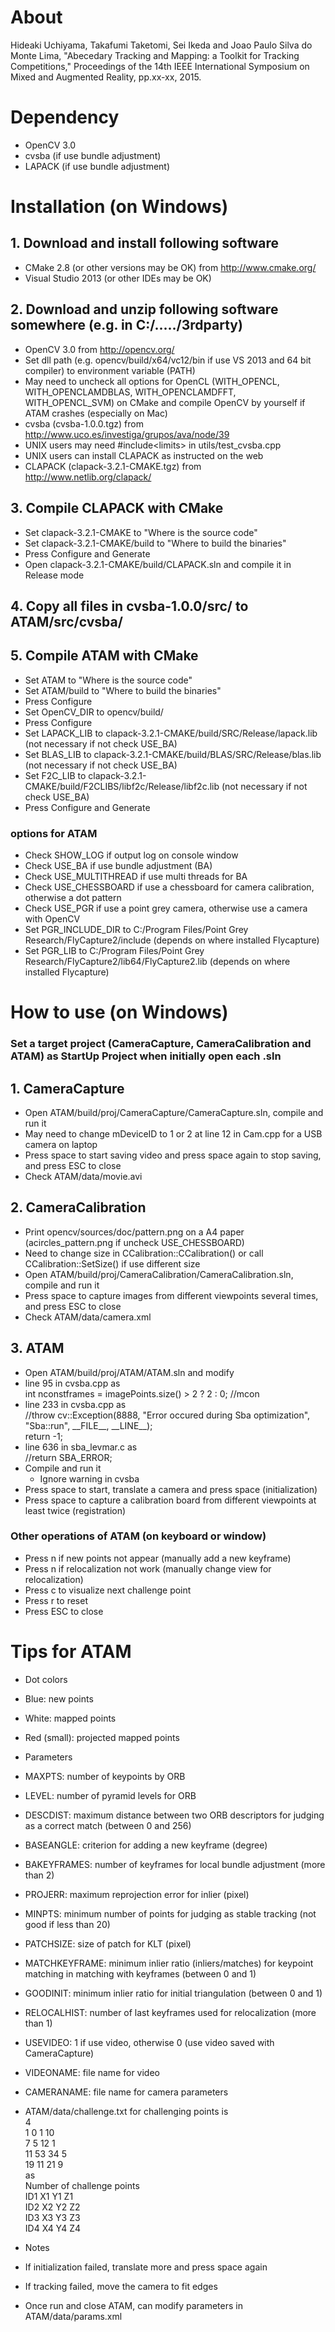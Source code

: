 # About

Hideaki Uchiyama, Takafumi Taketomi, Sei Ikeda and Joao Paulo Silva do Monte Lima, "Abecedary Tracking and Mapping: a Toolkit for Tracking Competitions," Proceedings of the 14th IEEE International Symposium on Mixed and Augmented Reality, pp.xx-xx, 2015.

# Dependency
- OpenCV 3.0
- cvsba (if use bundle adjustment)
- LAPACK (if use bundle adjustment)

# Installation (on Windows)
## 1. Download and install following software

- CMake 2.8 (or other versions may be OK) from http://www.cmake.org/
- Visual Studio 2013 (or other IDEs may be OK)
		

## 2. Download and unzip following software somewhere (e.g. in C:/...../3rdparty)

- OpenCV 3.0 from http://opencv.org/
 - Set dll path (e.g. opencv/build/x64/vc12/bin if use VS 2013 and 64 bit compiler) to environment variable (PATH)
 - May need to uncheck all options for OpenCL (WITH\_OPENCL, WITH\_OPENCLAMDBLAS, WITH\_OPENCLAMDFFT, WITH\_OPENCL\_SVM) on CMake and compile OpenCV by yourself if ATAM crashes (especially on Mac)
- cvsba (cvsba-1.0.0.tgz) from http://www.uco.es/investiga/grupos/ava/node/39
 - UNIX users may need #include&lt;limits&gt; in utils/test_cvsba.cpp
 - UNIX users can install CLAPACK as instructed on the web
- CLAPACK (clapack-3.2.1-CMAKE.tgz) from http://www.netlib.org/clapack/

## 3. Compile CLAPACK with CMake

- Set clapack-3.2.1-CMAKE to "Where is the source code"
- Set clapack-3.2.1-CMAKE/build to "Where to build the binaries"
- Press Configure and Generate
- Open clapack-3.2.1-CMAKE/build/CLAPACK.sln and compile it in Release mode
		
## 4. Copy all files in cvsba-1.0.0/src/ to ATAM/src/cvsba/

## 5. Compile ATAM with CMake

- Set ATAM to "Where is the source code"	
- Set ATAM/build to "Where to build the binaries"
- Press Configure
- Set OpenCV_DIR to opencv/build/
- Press Configure
- Set LAPACK\_LIB to clapack-3.2.1-CMAKE/build/SRC/Release/lapack.lib (not necessary if not check USE\_BA)
- Set BLAS\_LIB to clapack-3.2.1-CMAKE/build/BLAS/SRC/Release/blas.lib (not necessary if not check USE\_BA)
- Set F2C\_LIB to clapack-3.2.1-CMAKE/build/F2CLIBS/libf2c/Release/libf2c.lib (not necessary if not check USE\_BA)
- Press Configure and Generate

### options for ATAM
- Check SHOW_LOG if output log on console window
- Check USE_BA if use bundle adjustment (BA)
- Check USE_MULTITHREAD if use multi threads for BA
- Check USE_CHESSBOARD if use a chessboard for camera calibration, otherwise a dot pattern
- Check USE_PGR if use a point grey camera, otherwise use a camera with OpenCV
 - Set PGR\_INCLUDE\_DIR to C:/Program Files/Point Grey Research/FlyCapture2/include (depends on where installed Flycapture)
 - Set PGR\_LIB to C:/Program Files/Point Grey Research/FlyCapture2/lib64/FlyCapture2.lib (depends on where installed Flycapture)


# How to use (on Windows)
### Set a target project (CameraCapture, CameraCalibration and ATAM) as StartUp Project when initially open each .sln

## 1. CameraCapture
- Open ATAM/build/proj/CameraCapture/CameraCapture.sln, compile and run it
 - May need to change mDeviceID to 1 or 2 at line 12 in Cam.cpp for a USB camera on laptop
- Press space to start saving video and press space again to stop saving, and press ESC to close
- Check ATAM/data/movie.avi

## 2. CameraCalibration
- Print opencv/sources/doc/pattern.png on a A4 paper (acircles_pattern.png if uncheck USE\_CHESSBOARD)
 - Need to change size in CCalibration::CCalibration() or call CCalibration::SetSize() if use different size
- Open ATAM/build/proj/CameraCalibration/CameraCalibration.sln, compile and run it
- Press space to capture images from different viewpoints several times, and press ESC to close
- Check ATAM/data/camera.xml

## 3. ATAM
- Open ATAM/build/proj/ATAM/ATAM.sln and modify
 - line 95 in cvsba.cpp as  
   int nconstframes = imagePoints.size() > 2 ? 2 : 0; //mcon
 - line 233 in cvsba.cpp as  
   //throw cv::Exception(8888, "Error occured during Sba optimization", "Sba::run", \_\_FILE\_\_, \_\_LINE\_\_);  
   return -1;
 - line 636 in sba\_levmar.c as  
   //return SBA_ERROR;
- Compile and run it
    - Ignore warning in cvsba
- Press space to start, translate a camera and press space (initialization)		
- Press space to capture a calibration board from different viewpoints at least twice (registration)

### Other operations of ATAM (on keyboard or window)
 - Press n if new points not appear (manually add a new keyframe)
 - Press n if relocalization not work (manually change view for relocalization)
 - Press c to visualize next challenge point
 - Press r to reset
 - Press ESC to close

# Tips for ATAM

- Dot colors
 - Blue: new points
 - White: mapped points
 - Red (small): projected mapped points
		
- Parameters
 - MAXPTS: number of keypoints by ORB
 - LEVEL: number of pyramid levels for ORB
 - DESCDIST: maximum distance between two ORB descriptors for judging as a correct match (between 0 and 256)
 - BASEANGLE: criterion for adding a new keyframe (degree)
 - BAKEYFRAMES: number of keyframes for local bundle adjustment (more than 2)
 - PROJERR: maximum reprojection error for inlier (pixel)
 - MINPTS: minimum number of points for judging as stable tracking (not good if less than 20)
 - PATCHSIZE: size of patch for KLT (pixel)
 - MATCHKEYFRAME: minimum inlier ratio (inliers/matches) for keypoint matching in matching with keyframes (between 0 and 1)
 - GOODINIT: minimum inlier ratio for initial triangulation (between 0 and 1)
 - RELOCALHIST: number of last keyframes used for relocalization (more than 1)
 - USEVIDEO: 1 if use video, otherwise 0 (use video saved with CameraCapture)
 - VIDEONAME: file name for video
 - CAMERANAME: file name for camera parameters

- ATAM/data/challenge.txt for challenging points is  
4  
1	0	1	10  
7	5	12	1  
11	53	34	5  
19	11	21	9  
as  
Number of challenge points  
ID1 X1 Y1 Z1  
ID2 X2 Y2 Z2  
ID3 X3 Y3 Z3  
ID4 X4 Y4 Z4


- Notes
 - If initialization failed, translate more and press space again
 - If tracking failed, move the camera to fit edges
 - Once run and close ATAM, can modify parameters in ATAM/data/params.xml 